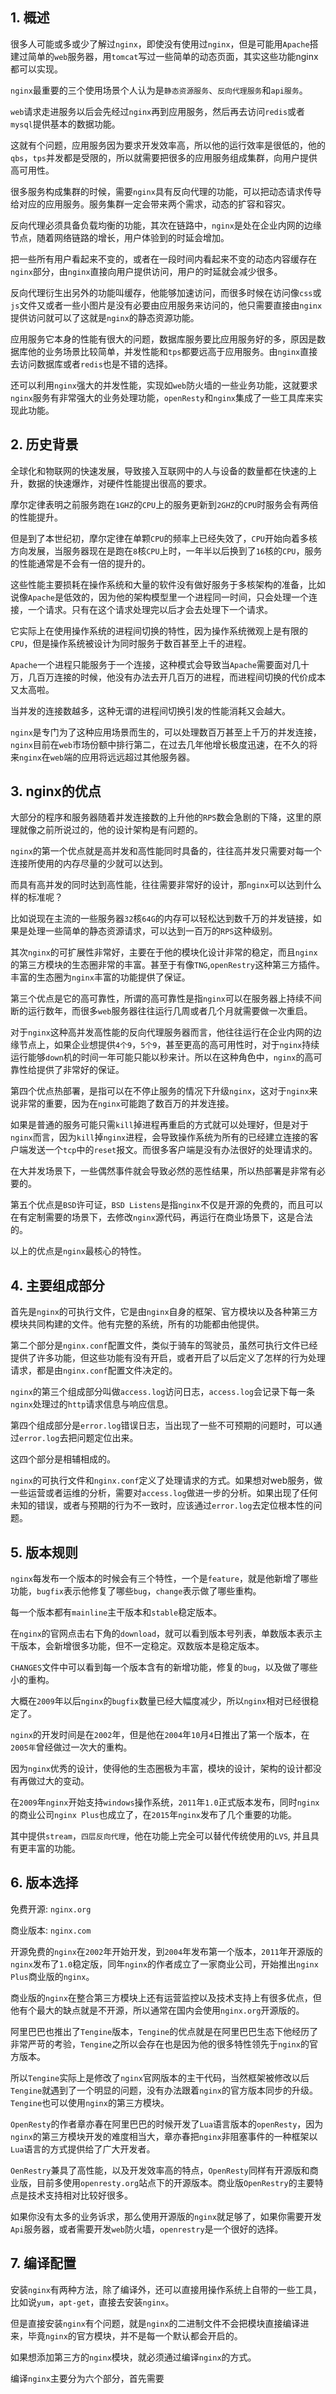 ## 1. 概述
 
很多人可能或多或少了解过```nginx```，即使没有使用过```nginx```，但是可能用```Apache```搭建过简单的```web```服务器，用```tomcat```写过一些简单的动态页面，其实这些功能nginx都可以实现。

```nginx```最重要的三个使用场景个人认为是```静态资源服务```、```反向代理服务```和```api服务```。

```web```请求走进服务以后会先经过```nginx```再到应用服务，然后再去访问```redis```或者```mysql```提供基本的数据功能。

这就有个问题，应用服务因为要求开发效率高，所以他的运行效率是很低的，他的```qbs```，```tps```并发都是受限的，所以就需要把很多的应用服务组成集群，向用户提供高可用性。

很多服务构成集群的时候，需要```nginx```具有反向代理的功能，可以把动态请求传导给对应的应用服务。服务集群一定会带来两个需求，动态的扩容和容灾。

反向代理必须具备负载均衡的功能，其次在链路中，```nginx```是处在企业内网的边缘节点，随着网络链路的增长，用户体验到的时延会增加。

把一些所有用户看起来不变的，或者在一段时间内看起来不变的动态内容缓存在```nginx```部分，由```nginx```直接向用户提供访问，用户的时延就会减少很多。

反向代理衍生出另外的功能叫缓存，他能够加速访问，而很多时候在访问像```css```或```js```文件又或者一些小图片是没有必要由应用服务来访问的，他只需要直接由```nginx```提供访问就可以了这就是```nginx```的静态资源功能。

应用服务它本身的性能有很大的问题，数据库服务要比应用服务好的多，原因是数据库他的业务场景比较简单，并发性能和```tps```都要远高于应用服务。由```nginx```直接去访问数据库或者```redis```也是不错的选择。

还可以利用```nginx```强大的并发性能，实现如```web```防火墙的一些业务功能，这就要求```nginx```服务有非常强大的业务处理功能，```openResty```和```nginx```集成了一些工具库来实现此功能。

## 2. 历史背景

全球化和物联网的快速发展，导致接入互联网中的人与设备的数量都在快速的上升，数据的快速爆炸，对硬件性能提出很高的要求。

摩尔定律表明之前服务跑在```1GHZ```的```CPU```上的服务更新到```2GHZ```的```CPU```时服务会有两倍的性能提升。

但是到了本世纪初，摩尔定律在单颗```CPU```的频率上已经失效了，```CPU```开始向着多核方向发展，当服务器现在是跑在```8```核```CPU```上时，一年半以后换到了```16```核的```CPU```，服务的性能通常是不会有一倍的提升的。

这些性能主要损耗在操作系统和大量的软件没有做好服务于多核架构的准备，比如说像```Apache```是低效的，因为他的架构模型里一个进程同一时间，只会处理一个连接，一个请求。只有在这个请求处理完以后才会去处理下一个请求。

它实际上在使用操作系统的进程间切换的特性，因为操作系统微观上是有限的```CPU```，但是操作系统被设计为同时服务于数百甚至上千的进程。

```Apache```一个进程只能服务于一个连接，这种模式会导致当```Apache```需要面对几十万，几百万连接的时候，他没有办法去开几百万的进程，而进程间切换的代价成本又太高啦。

当并发的连接数越多，这种无谓的进程间切换引发的性能消耗又会越大。

```nginx```是专门为了这种应用场景而生的，可以处理数百万甚至上千万的并发连接，```nginx```目前在```web```市场份额中排行第二，在过去几年他增长极度迅速，在不久的将来```nginx```在```web```端的应用将远远超过其他服务器。

## 3. nginx的优点

大部分的程序和服务器随着并发连接数的上升他的```RPS```数会急剧的下降，这里的原理就像之前所说过的，他的设计架构是有问题的。

```nginx```的第一个优点就是高并发和高性能同时具备的，往往高并发只需要对每一个连接所使用的内存尽量的少就可以达到。

而具有高并发的同时达到高性能，往往需要非常好的设计，那```nginx```可以达到什么样的标准呢？

比如说现在主流的一些服务器```32```核```64G```的内存可以轻松达到数千万的并发链接，如果是处理一些简单的静态资源请求，可以达到一百万的```RPS```这种级别。

其次```nginx```的可扩展性非常好，主要在于他的模块化设计非常的稳定，而且```nginx```的第三方模块的生态圈非常的丰富。甚至于有像```TNG```,```openRestry```这种第三方插件。丰富的生态圈为```nginx```丰富的功能提供了保证。

第三个优点是它的高可靠性，所谓的高可靠性是指```nginx```可以在服务器上持续不间断的运行数年，而很多```web```服务器往往运行几周或者几个月就需要做一次重启。

对于```nginx```这种高并发高性能的反向代理服务器而言，他往往运行在企业内网的边缘节点上，如果企业想提供```4个9```，```5个9```，甚至更高的高可用性时，对于```nginx```持续运行能够```down```机的时间一年可能只能以秒来计。所以在这种角色中，```nginx```的高可靠性给提供了非常好的保证。

第四个优点热部署，是指可以在不停止服务的情况下升级```nginx```，这对于```nginx```来说非常的重要，因为在```nginx```可能跑了数百万的并发连接。

如果是普通的服务可能只需```kill```掉进程再重启的方式就可以处理好，但是对于```nginx```而言，因为```kill```掉```nginx```进程，会导致操作系统为所有的已经建立连接的客户端发送一个```tcp```中的```reset```报文。而很多客户端是没有办法很好的处理请求的。

在大并发场景下，一些偶然事件就会导致必然的恶性结果，所以热部署是非常有必要的。

第五个优点是```BSD```许可证，```BSD Listens```是指```nginx```不仅是开源的免费的，而且可以在有定制需要的场景下，去修改```nginx```源代码，再运行在商业场景下，这是合法的。

以上的优点是```nginx```最核心的特性。

## 4. 主要组成部分

首先是```nginx```的可执行文件，它是由```nginx```自身的框架、官方模块以及各种第三方模块共同构建的文件。他有完整的系统，所有的功能都由他提供。

第二个部分是```nginx.conf```配置文件，类似于骑车的驾驶员，虽然可执行文件已经提供了许多功能，但这些功能有没有开启，或者开启了以后定义了怎样的行为处理请求，都是由```nginx.conf```配置文件决定的。

```nginx```的第三个组成部分叫做```access.log```访问日志，```access.log```会记录下每一条```nginx```处理过的```http```请求信息与响应信息。

第四个组成部分是```error.log```错误日志，当出现了一些不可预期的问题时，可以通过```error.log```去把问题定位出来。

这四个部分是相辅相成的。

```nginx```的可执行文件和```nginx.conf```定义了处理请求的方式。如果想对web服务，做一些运营或者运维的分析，需要对```access.log```做进一步的分析。如果出现了任何未知的错误，或者与预期的行为不一致时，应该通过```error.log```去定位根本性的问题。

## 5. 版本规则

```nginx```每发布一个版本的时候会有三个特性，一个是```feature```，就是他新增了哪些功能，```bugfix```表示他修复了哪些```bug```，```change```表示做了哪些重构。

每一个版本都有```mainline```主干版本和```stable```稳定版本。

在```nginx```的官网点击右下角的```download```，就可以看到版本号列表，单数版本表示主干版本，会新增很多功能，但不一定稳定。双数版本是稳定版本。

```CHANGES```文件中可以看到每一个版本含有的新增功能，修复的```bug```，以及做了哪些小的重构。

大概在```2009```年以后```nginx```的```bugfix```数量已经大幅度减少，所以```nginx```相对已经很稳定了。

```nginx```的开发时间是在```2002```年，但是他在```2004```年```10```月```4```日推出了第一个版本，在```2005年```曾经做过一次大的重构。

因为```nginx```优秀的设计，使得他的生态圈极为丰富，模块的设计，架构的设计都没有再做过大的变动。

在```2009```年```nginx```开始支持```windows```操作系统，```2011```年```1.0```正式版本发布，同时```nginx```的商业公司```nginx Plus```也成立了，在```2015```年```nginx```发布了几个重要的功能。

其中提供```stream```，```四层反向代理```，他在功能上完全可以替代传统使用的```LVS```, 并且具有更丰富的功能。

## 6. 版本选择

免费开源: ```nginx.org```

商业版本: ```nginx.com```

开源免费的```nginx```在```2002```年开始开发，到```2004```年发布第一个版本，```2011```年开源版的```nginx```发布了```1.0```稳定版，同年```nginx```的作者成立了一家商业公司，开始推出```nginx Plus```商业版的```nginx```。

商业版的```nginx```在整合第三方模块上还有运营监控以及技术支持上有很多优点，但他有个最大的缺点就是不开源，所以通常在国内会使用```nginx.org```开源版的。

阿里巴巴也推出了```Tengine```版本，```Tengine```的优点就是在阿里巴巴生态下他经历了非常严苛的考验，```Tengine```之所以会存在也是因为他的很多特性领先于```nginx```的官方版本。

所以```Tengine```实际上是修改了```nginx```官网版本的主干代码，当然框架被修改以后```Tengine```就遇到了一个明显的问题，没有办法跟着```nginx```的官方版本同步的升级。```Tengine```也可以使用```nginx```的第三方模块。

```OpenResty```的作者章亦春在阿里巴巴的时候开发了```Lua```语言版本的```openResty```，因为```nginx```的第三方模块开发的难度相当大，章亦春把```nginx```非阻塞事件的一种框架以```Lua```语言的方式提供给了广大开发者。

```OenRestry```兼具了高性能，以及开发效率高的特点，```OpenResty```同样有开源版和商业版，目前多使用```openresty.org```站点下的开源版本。商业版```OpenRestry```的主要特点是技术支持相对比较好很多。

如果你没有太多的业务诉求，那么使用开源版的```nginx```就足够了，如果你需要开发```Api```服务器，或者需要开发```web```防火墙，```openrestry```是一个很好的选择。

## 7. 编译配置

安装```nginx```有两种方法，除了编译外，还可以直接用操作系统上自带的一些工具，比如说```yum```，```apt-get```，直接去安装```nginx```。

但是直接安装```nginx```有个问题，就是```nginx```的二进制文件不会把模块直接编译进来，毕竟```nginx```的官方模块，并不是每一个默认都会开启的。

如果想添加第三方的```nginx```模块，就必须通过编译```nginx```的方式。

编译```nginx```主要分为六个部分，首先需要